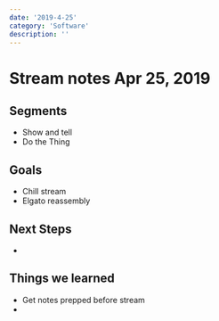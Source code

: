 ```yaml
---
date: '2019-4-25'
category: 'Software'
description: ''
---
```


# Stream notes Apr 25, 2019

## Segments

- Show and tell
- Do the Thing

## Goals

- Chill stream
- Elgato reassembly

## Next Steps

-

## Things we learned

- Get notes prepped before stream
-
